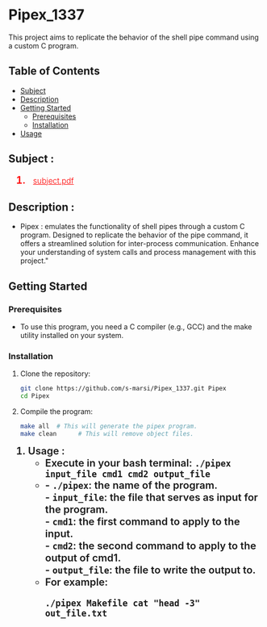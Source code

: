 # Pipex_1337 
This project aims to replicate the behavior of the shell pipe command using a custom C program. 

## Table of Contents
- [Subject](#subject)
- [Description](#description)
- [Getting Started](#getting-started)
  - [Prerequisites](#prerequisites)
  - [Installation](#installation)
- [Usage](#usage)

## Subject :
<ol style="margin-left: 15px;">
  <li style="font-size: 20px; font-weight: 600; color: red;">
     <a href="https://cdn.intra.42.fr/pdf/pdf/118145/en.subject.pdf" target="_blank" style="color: red; font-size: 15.5px; font-weight: 300; margin-left: 10px;"> subject.pdf </a>
  </li>
</ol>

## Description :
- Pipex : emulates the functionality of shell pipes through a custom C program. Designed to replicate the behavior of the pipe command, it offers a streamlined solution for inter-process communication. Enhance your understanding of system calls and process management with this project."

  
## Getting Started
### Prerequisites
- To use this program, you need a C compiler (e.g., GCC) and the make utility installed on your system.

### Installation
1. Clone the repository:
    ```bash
    git clone https://github.com/s-marsi/Pipex_1337.git Pipex
    cd Pipex
    ```
2. Compile the program:
    ```bash
    make all  # This will generate the pipex program.
    make clean      # This will remove object files.
    ```
<ol style="margin-left: 15px;">
  <li style="font-size: 20px; font-weight: 600;">
    Usage :
    <ul>
      <li>Execute in your bash terminal: <code>./pipex input_file cmd1 cmd2 output_file</code></li>
      <li> 
        - <code>./pipex</code>: the name of the program. <br>
        - <code>input_file</code>: the file that serves as input for the program. <br>
        - <code>cmd1</code>: the first command to apply to the input. <br>
        - <code>cmd2</code>: the second command to apply to the output of cmd1. <br>
        - <code>output_file</code>: the file to write the output to. <br>
      </li>
      <li> For example: <br>
        <pre><code>./pipex Makefile cat "head -3" out_file.txt</code></pre>
      </li>
    </ul>
  </li>
</ol>

